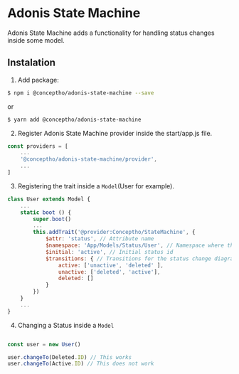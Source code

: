 # Adonis State Machine

Adonis State Machine adds a functionality for handling status changes inside some model.

## Instalation

1. Add package:

```bash
$ npm i @conceptho/adonis-state-machine --save
```

or

```bash
$ yarn add @conceptho/adonis-state-machine
```

2. Register Adonis State Machine provider inside the start/app.js file.

```js
const providers = [
    ...
    '@conceptho/adonis-state-machine/provider',
    ...
]
```

3. Registering the trait inside a `Model`(User for example).

```js
class User extends Model {
    ...
    static boot () {
        super.boot()
        ...
        this.addTrait('@provider:Conceptho/StateMachine', {
            $attr: 'status', // Attribute name
            $namespace: 'App/Models/Status/User', // Namespace where the status objects are stored.
            $initial: 'active', // Initial status id
            $transitions: { // Transitions for the status change diagram
                active: ['unactive', 'deleted' ],
                unactive: ['deleted', 'active'],
                deleted: []
            }
        })
    }
    ...
}
```

4. Changing a Status inside a `Model`

``` js

const user = new User()

user.changeTo(Deleted.ID) // This works
user.changeTo(Active.ID) // This does not work

```
